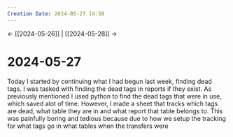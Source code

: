 ```yaml
---
Creation Date: 2024-05-27 14:58
---
```


<- [[2024-05-26]] | [[2024-05-28]]  ->

# 2024-05-27
Today I started by continuing what I had begun last week, finding dead tags. I was tasked with finding the dead tags in reports if they exist. As previously mentioned I used python to find the dead tags that were in use, which saved alot of time. However, I made a sheet that tracks which tags are dead, what table they are in and what report that table belongs to. This was painfully boring and tedious because due to how we setup the tracking for what tags go in what tables when the transfers were 